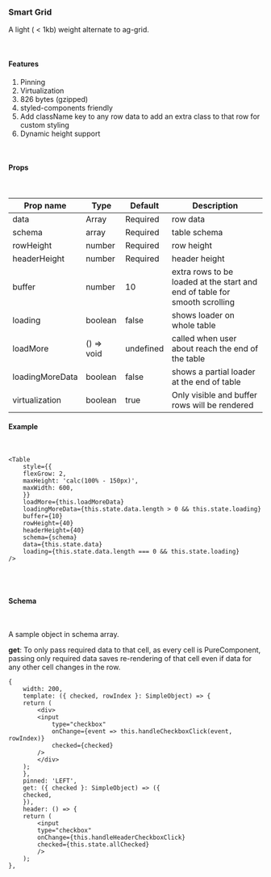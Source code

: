 ### Smart Grid

A light ( < 1kb) weight alternate to ag-grid.

<br />

#### Features

1. Pinning
2. Virtualization
3. 826 bytes (gzipped)
4. styled-components friendly
5. Add className key to any row data to add an extra class to that row for custom styling
6. Dynamic height support

<br />

#### Props

<br />

| Prop name       | Type       | Default   | Description                                                                |
| --------------- | ---------- | --------- | -------------------------------------------------------------------------- |
| data            | Array      | Required  | row data                                                                   |
| schema          | array      | Required  | table schema                                                               |
| rowHeight       | number     | Required  | row height                                                                 |
| headerHeight    | number     | Required  | header height                                                              |
| buffer          | number     | 10        | extra rows to be loaded at the start and end of table for smooth scrolling |
| loading         | boolean    | false     | shows loader on whole table                                                |
| loadMore        | () => void | undefined | called when user about reach the end of the table                          |
| loadingMoreData | boolean    | false     | shows a partial loader at the end of table                                 |
| virtualization  | boolean    | true      | Only visible and buffer rows will be rendered                              |

#### Example

<br />

```
<Table
    style={{
    flexGrow: 2,
    maxHeight: 'calc(100% - 150px)',
    maxWidth: 600,
    }}
    loadMore={this.loadMoreData}
    loadingMoreData={this.state.data.length > 0 && this.state.loading}
    buffer={10}
    rowHeight={40}
    headerHeight={40}
    schema={schema}
    data={this.state.data}
    loading={this.state.data.length === 0 && this.state.loading}
/>

```

<br />
<br />

#### Schema

<br />

A sample object in schema array.

**get**: To only pass required data to that cell, as every cell is PureComponent, passing only required data saves re-rendering of that cell even if data for any other cell changes in the row.

```
{
    width: 200,
    template: ({ checked, rowIndex }: SimpleObject) => {
    return (
        <div>
        <input
            type="checkbox"
            onChange={event => this.handleCheckboxClick(event, rowIndex)}
            checked={checked}
        />
        </div>
    );
    },
    pinned: 'LEFT',
    get: ({ checked }: SimpleObject) => ({
    checked,
    }),
    header: () => {
    return (
        <input
        type="checkbox"
        onChange={this.handleHeaderCheckboxClick}
        checked={this.state.allChecked}
        />
    );
},
```
